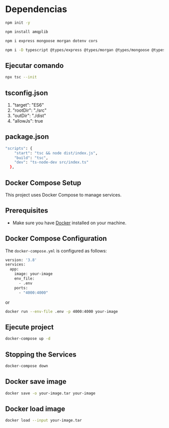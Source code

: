 # Dependencias

```bash
npm init -y
```

```bash
npm install amqplib
```

```bash
npm i express mongoose morgan dotenv cors
```

```bash
npm i -D typescript @types/express @types/morgan @types/mongoose @types/cors @types/node ts-node-dev
```

## Ejecutar comando

```bash
npx tsc --init
```

## tsconfig.json

1. "target": "ES6"
2. "rootDir": "./src"
3. "outDir": "./dist"
4. "allowJs": true

## package.json

```bash
"scripts": {
    "start": "tsc && node dist/index.js",
    "build": "tsc",
    "dev": "ts-node-dev src/index.ts"
  },
```

## Docker Compose Setup

This project uses Docker Compose to manage services.

## Prerequisites

- Make sure you have [Docker](https://www.docker.com/get-started) installed on your machine.

## Docker Compose Configuration

The `docker-compose.yml` is configured as follows:

```bash
version: '3.8'
services:
  app:
    image: your-image
    env_file:
      - .env
    ports:
      - "4000:4000"
```

or

```bash
docker run --env-file .env -p 4000:4000 your-image
```

## Ejecute project

```bash
docker-compose up -d
```

## Stopping the Services

```bash
docker-compose down
```

## Docker save image

```bash
docker save -o your-image.tar your-image
```

## Docker load image

```bash
docker load --input your-image.tar
```

